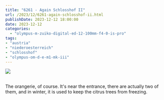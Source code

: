 ```yaml
---
title: "6261 - Again Schlosshof II"
url: /2023/12/6261-again-schlosshof-ii.html
publishDate: 2023-12-12 18:00:00
date: 2023-12-12
categories:
  - "olympus-m-zuiko-digital-ed-12-100mm-f4-0-is-pro"
tags:
- "austria"
- "niederoesterreich"
- "schlosshof"
- "olympus-om-d-e-m1-mk-iii"
---
```

<div class="container">
<div class="center"><a target="_blank" href="https://d25zfm9zpd7gm5.cloudfront.net/1200x1200/2020/20200614_112906_lr.jpg"><img class="webfeedsFeaturedVisual" src="https://d25zfm9zpd7gm5.cloudfront.net/0600x0600/2020/20200614_112906_lr.jpg" /></a></div>
</div>
<br />

The orangerie, of course. It's near the entrance, there are
actually two of them, and in winter, it is used to keep the
citrus trees from freezing.
